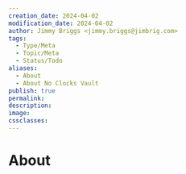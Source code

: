 ```yaml
---
creation_date: 2024-04-02
modification_date: 2024-04-02
author: Jimmy Briggs <jimmy.briggs@jimbrig.com>
tags:
  - Type/Meta
  - Topic/Meta
  - Status/Todo
aliases:
  - About
  - About No Clocks Vault
publish: true
permalink:
description:
image:
cssclasses:
---
```


# About
